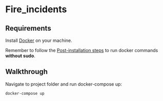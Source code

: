 # Fire_incidents

## Requirements

Install [Docker](https://docs.docker.com/engine/install/) on your machine.

Remember to follow the [Post-installation steps](https://docs.docker.com/engine/install/linux-postinstall/) to run docker commands **without sudo**.

## Walkthrough

Navigate to project folder and run docker-compose up:
```
docker-compose up
```

